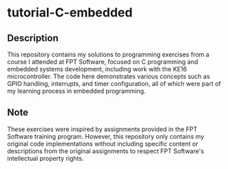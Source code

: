 # tutorial-C-embedded  

## Description  
This repository contains my solutions to programming exercises from a course I attended at FPT Software, focused on C programming and embedded systems development, including work with the KE16 microcontroller. The code here demonstrates various concepts such as GPIO handling, interrupts, and timer configuration, all of which were part of my learning process in embedded programming.  

## Note  
These exercises were inspired by assignments provided in the FPT Software training program. However, this repository only contains my original code implementations without including specific content or descriptions from the original assignments to respect FPT Software's intellectual property rights.
